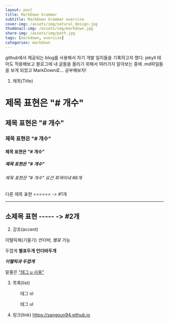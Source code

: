 ```yaml
---
layout: post
title: MarkDown Grammar
subtitle: MarkDown Grammar exercise
cover-img: /assets/img/natural_design.jpg
thumbnail-img: /assets/img/markdown.jpg
share-img: /assets/img/path.jpg
tags: [markdown, exercise]
categories: markdown
---
```


github에서 제공되는 blog를 사용해서 자기 개발 일지들을 기록하고자 했다. jekyll 테마도 적용해보고 블로그에 내 글들을 올리기 위해서 여러가지 알아보는 중에 .md파일들을 보게 되었고 MarkDown로... 공부해보자!

1. 제목(Title)
# 제목 표현은 "# 개수"
## 제목 표현은 "# 개수"
### 제목 표현은 "# 개수"
#### 제목 표현은 "# 개수"
##### 제목 표현은 "# 개수"
###### 제목 표현은 "# 개수" 요건 회색이네 #6개
다른 제목 표현 ====== -> #1개
____________
소제목 표현 ----- -> #2개
---------

2. 강조(accent)

이텔릭체(기울기) _언더바_, *별표* 가능

두껍게 **별표두개** __언더바두개__

_**이텔릭과 두껍게**_

밑줄은 <u>"태그 u 사용"</u>

3. 목록(list)

<ol>
<ol>태그 ol</ol>
<ul>태그 ul</ul>
</ol>

4. 링크(link)
<a>https://sangoun94.github.io</a>

